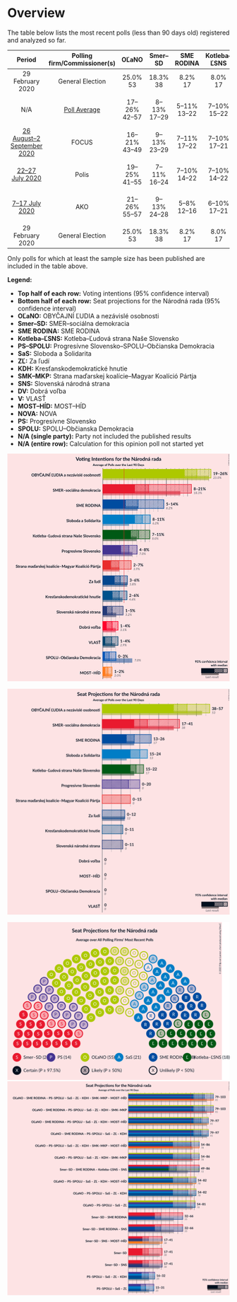 # Overview

The table below lists the most recent polls (less than 90 days old) registered and analyzed so far.

| Period     | Polling firm/Commissioner(s) | OĽaNO | Smer–SD | SME RODINA | Kotleba–ĽSNS | PS–SPOLU | SaS | ZĽ | KDH | SMK–MKP | SNS | DV | V | MOST–HÍD | NOVA | PS | SPOLU |
|:----------:|:----------------------------:|:--:|:--:|:--:|:--:|:--:|:--:|:--:|:--:|:--:|:--:|:--:|:--:|:--:|:--:|:--:|:--:|
| 29 February 2020 | General Election | 25.0% <br> 53 | 18.3% <br> 38 | 8.2% <br> 17 | 8.0% <br> 17 | 7.0% <br> 0 | 6.2% <br> 13 | 5.8% <br> 12 | 4.6% <br> 0 | 3.9% <br> 0 | 3.2% <br> 0 | 3.1% <br> 0 | 2.9% <br> 0 | 2.0% <br> 0 | 0.0% <br> 0 | 7.0% <br> 0 | 7.0% <br> 0 |
| N/A | [Poll Average](average.html) | 17–26% <br> 42–57 | 8–13% <br> 17–29 | 5–11% <br> 13–22 | 7–10% <br> 15–22 | N/A <br> N/A | 8–12% <br> 17–25 | 3–6% <br> 0–12 | 2–6% <br> 0–10 | 2–7% <br> 0–15 | 1–5% <br> 0–11 | 1–4% <br> 0 | 1–4% <br> 0 | 1–2% <br> 0 | N/A <br> N/A | 4–8% <br> 12–20 | 0–3% <br> 0 |
| [26 August–2 September 2020](2020-09-02-FOCUS.html) | FOCUS | 16–21% <br> 43–49 | 9–13% <br> 23–29 | 7–11% <br> 17–22 | 7–10% <br> 17–21 | N/A <br> N/A | 8–12% <br> 20–25 | 3–5% <br> 0 | 3–6% <br> 0–12 | 2–4% <br> 0 | 2–4% <br> 0 | 1–3% <br> 0 | 1–2% <br> 0 | 1–3% <br> 0 | N/A <br> N/A | 5–7% <br> 13–14 | 0–1% <br> 0 |
| [22–27 July 2020](2020-07-27-Polis.html) | Polis | 19–25% <br> 41–55 | 7–11% <br> 16–24 | 7–10% <br> 14–22 | 7–10% <br> 14–22 | N/A <br> N/A | 8–11% <br> 16–23 | 4–6% <br> 0–12 | 3–5% <br> 0–10 | 4–7% <br> 0–17 | 3–5% <br> 0–11 | 1–2% <br> 0 | 0–2% <br> 0 | 1–2% <br> 0 | N/A <br> N/A | 5–8% <br> 12–20 | N/A <br> N/A |
| [7–17 July 2020](2020-07-17-AKO.html) | AKO | 21–26% <br> 55–57 | 9–13% <br> 24–28 | 5–8% <br> 12–16 | 6–10% <br> 17–21 | N/A <br> N/A | 8–11% <br> 19–24 | 3–5% <br> 0 | 2–4% <br> 0 | 2–4% <br> 0 | 1–2% <br> 0 | 2–4% <br> 0 | 2–4% <br> 0 | 1–2% <br> 0 | N/A <br> N/A | 4–7% <br> 12–15 | 1–3% <br> 0 |
| 29 February 2020 | General Election | 25.0% <br> 53 | 18.3% <br> 38 | 8.2% <br> 17 | 8.0% <br> 17 | 7.0% <br> 0 | 6.2% <br> 13 | 5.8% <br> 12 | 4.6% <br> 0 | 3.9% <br> 0 | 3.2% <br> 0 | 3.1% <br> 0 | 2.9% <br> 0 | 2.0% <br> 0 | 0.0% <br> 0 | 7.0% <br> 0 | 7.0% <br> 0 |

Only polls for which at least the sample size has been published are included in the table above.

**Legend:**
+ **Top half of each row:** Voting intentions (95% confidence interval)
+ **Bottom half of each row:** Seat projections for the Národná rada (95% confidence interval)
+ **OĽaNO:** OBYČAJNÍ ĽUDIA a nezávislé osobnosti
+ **Smer–SD:** SMER–sociálna demokracia
+ **SME RODINA:** SME RODINA
+ **Kotleba–ĽSNS:** Kotleba–Ľudová strana Naše Slovensko
+ **PS–SPOLU:** Progresívne Slovensko–SPOLU–Občianska Demokracia
+ **SaS:** Sloboda a Solidarita
+ **ZĽ:** Za ľudí
+ **KDH:** Kresťanskodemokratické hnutie
+ **SMK–MKP:** Strana maďarskej koalície–Magyar Koalíció Pártja
+ **SNS:** Slovenská národná strana
+ **DV:** Dobrá voľba
+ **V:** VLASŤ
+ **MOST–HÍD:** MOST–HÍD
+ **NOVA:** NOVA
+ **PS:** Progresívne Slovensko
+ **SPOLU:** SPOLU–Občianska Demokracia
+ **N/A (single party):** Party not included the published results
+ **N/A (entire row):** Calculation for this opinion poll not started yet


![Graph with voting intentions not yet produced](average.png "Voting Intentions")

![Graph with seats not yet produced](average-seats.png "Seats")

![Graph with seating plan not yet produced](average-seating-plan.png "Seating Plan")
![Graph with coalitions seats not yet produced](average-coalitions-seats.png "Coalitions Seats")
